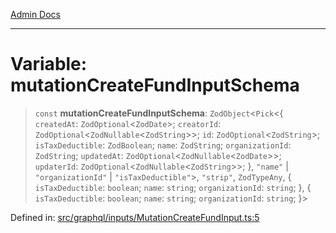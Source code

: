 [Admin Docs](/)

***

# Variable: mutationCreateFundInputSchema

> `const` **mutationCreateFundInputSchema**: `ZodObject`\<`Pick`\<\{ `createdAt`: `ZodOptional`\<`ZodDate`\>; `creatorId`: `ZodOptional`\<`ZodNullable`\<`ZodString`\>\>; `id`: `ZodOptional`\<`ZodString`\>; `isTaxDeductible`: `ZodBoolean`; `name`: `ZodString`; `organizationId`: `ZodString`; `updatedAt`: `ZodOptional`\<`ZodNullable`\<`ZodDate`\>\>; `updaterId`: `ZodOptional`\<`ZodNullable`\<`ZodString`\>\>; \}, `"name"` \| `"organizationId"` \| `"isTaxDeductible"`\>, `"strip"`, `ZodTypeAny`, \{ `isTaxDeductible`: `boolean`; `name`: `string`; `organizationId`: `string`; \}, \{ `isTaxDeductible`: `boolean`; `name`: `string`; `organizationId`: `string`; \}\>

Defined in: [src/graphql/inputs/MutationCreateFundInput.ts:5](https://github.com/Sourya07/talawa-api/blob/2dc82649c98e5346c00cdf926fe1d0bc13ec1544/src/graphql/inputs/MutationCreateFundInput.ts#L5)
